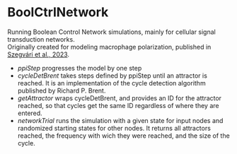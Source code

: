 # BoolCtrlNetwork
Running Boolean Control Network simulations, mainly for cellular signal transduction networks.\
Originally created for modeling macrophage polarization, published in [Szegvári et al., 2023](https://pmc.ncbi.nlm.nih.gov/articles/PMC10045914/).

+ _ppiStep_ progresses the model by one step
+ _cycleDetBrent_ takes steps defined by ppiStep until an attractor is reached. It is an implementation of the cycle detection algorithm published by Richard P. Brent.
+ _getAttractor_ wraps cycleDetBrent, and provides an ID for the attractor reached, so that cycles get the same ID regardless of where they are entered.
+ _networkTrial_ runs the simulation with a given state for input nodes and randomized starting states for other nodes. It returns all attractors reached, the frequency with wich they were reached, and the size of the cycle.
